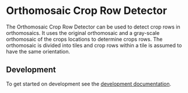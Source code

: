# Orthomosaic Crop Row Detector

The Orthomosaic Crop Row Detector can be used to detect crop rows in orthomosaics. It uses the original orthomosaic and a gray-scale orthomosaic of the crops locations to determine crops rows. The orthomosaic is divided into tiles and crop rows within a tile is assumed to have the same orientation.


## Development

To get started on development see the [development documentation](documentation/development.md).
